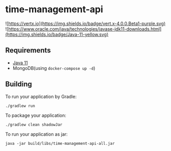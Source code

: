 # time-management-api

![https://vertx.io](https://img.shields.io/badge/vert.x-4.0.0.Beta1-purple.svg)
![https://www.oracle.com/java/technologies/javase-jdk11-downloads.html](https://img.shields.io/badge/Java-11-yellow.svg)

## Requirements

- [Java 11](./docs/install-java-11.md)
- MongoDB(using `docker-compose up -d`)

## Building

To run your application by Gradle:

```
./gradlew run
```

To package your application:

```
./gradlew clean shadowJar
```

To run your application as jar:

```
java -jar build/libs/time-management-api-all.jar
```
